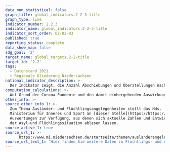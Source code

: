 ```yaml
---
data_non_statistical: false
graph_title: global_indicators.2-2-3-title
graph_type: line
indicator_number: 2.2.3
indicator_name: global_indicators.2-2-3-title
indicator_sort_order: 02-02-03
published: true
reporting_status: complete
data_show_map: false
sdg_goal: '2'
target_name: global_targets.2-2-title
target_id: '2.2'
tags:
  - Datenstand 2021
  - Regionale Gliederung Niedersachsen
national_indicator_description: >-
  Der Indikator zeigt, die Anzahl Abschiebungen und Überstellungen nach der Dublin II VO.
computation_calculations: >-
  Auf Grund der Corona-Pandemie und den damit einhergehenden Auswirkungen auf den nationalen und internationalen Reiseverkehr, besteht ein deutlicher Rückgang der Abschiebungszahlen. Überstellungen nach der Dublin III-VO wurden vorübergehend eingestellt und sind ab dem 15.06.2020 schrittweise wieder aufgenommen worden.
other_info: >-
source_other_info_1: >-
  Zum Thema Ausländer- und Flüchtlingsangelegenheiten stellt das Nds.
  Ministerium für Inneres und Sport an [dieser Stelle](https://https://www.mi.niedersachsen.de/startseite/themen/auslanderangelegenheiten/zahlen_daten_fakten/statistische_daten/lagebilder-zu-fluechlings--und-auslaenderangelegenheiten-164283.html) monatlich statistische
  Auswertungen zur Verfügung, aus denen sich aktuelle Zahlen und Entwicklungen
  der Asyl-und Flüchlingssituation ablesen lassen.
source_active_1: true
source_url_1: >-
      https://www.mi.niedersachsen.de/startseite/themen/auslanderangelegenheiten/zahlen_daten_fakten/statistische_daten/lagebilder-zu-fluechlings--und-auslaenderangelegenheiten-164283.html
source_url_text_1: 'Hier finden Sie weitere Daten zu Flüchtlings- und Ausländerangelegenheiten'
---
```

